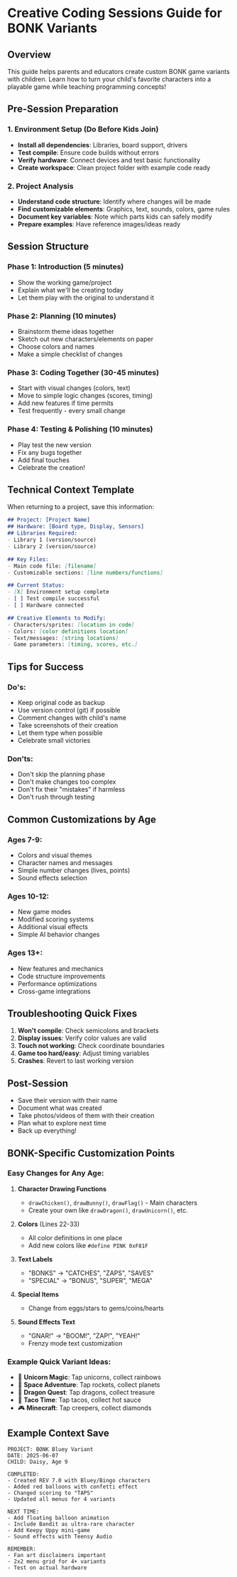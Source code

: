 # Creative Coding Sessions Guide for BONK Variants

## Overview
This guide helps parents and educators create custom BONK game variants with children. Learn how to turn your child's favorite characters into a playable game while teaching programming concepts!

## Pre-Session Preparation

### 1. Environment Setup (Do Before Kids Join)
- **Install all dependencies**: Libraries, board support, drivers
- **Test compile**: Ensure code builds without errors
- **Verify hardware**: Connect devices and test basic functionality
- **Create workspace**: Clean project folder with example code ready

### 2. Project Analysis
- **Understand code structure**: Identify where changes will be made
- **Find customizable elements**: Graphics, text, sounds, colors, game rules
- **Document key variables**: Note which parts kids can safely modify
- **Prepare examples**: Have reference images/ideas ready

## Session Structure

### Phase 1: Introduction (5 minutes)
- Show the working game/project
- Explain what we'll be creating today
- Let them play with the original to understand it

### Phase 2: Planning (10 minutes)
- Brainstorm theme ideas together
- Sketch out new characters/elements on paper
- Choose colors and names
- Make a simple checklist of changes

### Phase 3: Coding Together (30-45 minutes)
- Start with visual changes (colors, text)
- Move to simple logic changes (scores, timing)
- Add new features if time permits
- Test frequently - every small change

### Phase 4: Testing & Polishing (10 minutes)
- Play test the new version
- Fix any bugs together
- Add final touches
- Celebrate the creation!

## Technical Context Template

When returning to a project, save this information:

```markdown
## Project: [Project Name]
## Hardware: [Board type, Display, Sensors]
## Libraries Required:
- Library 1 (version/source)
- Library 2 (version/source)

## Key Files:
- Main code file: [filename]
- Customizable sections: [line numbers/functions]

## Current Status:
- [X] Environment setup complete
- [ ] Test compile successful
- [ ] Hardware connected

## Creative Elements to Modify:
- Characters/sprites: [location in code]
- Colors: [color definitions location]
- Text/messages: [string locations]
- Game parameters: [timing, scores, etc.]
```

## Tips for Success

### Do's:
- Keep original code as backup
- Use version control (git) if possible
- Comment changes with child's name
- Take screenshots of their creation
- Let them type when possible
- Celebrate small victories

### Don'ts:
- Don't skip the planning phase
- Don't make changes too complex
- Don't fix their "mistakes" if harmless
- Don't rush through testing

## Common Customizations by Age

### Ages 7-9:
- Colors and visual themes
- Character names and messages
- Simple number changes (lives, points)
- Sound effects selection

### Ages 10-12:
- New game modes
- Modified scoring systems
- Additional visual effects
- Simple AI behavior changes

### Ages 13+:
- New features and mechanics
- Code structure improvements
- Performance optimizations
- Cross-game integrations

## Troubleshooting Quick Fixes

1. **Won't compile**: Check semicolons and brackets
2. **Display issues**: Verify color values are valid
3. **Touch not working**: Check coordinate boundaries
4. **Game too hard/easy**: Adjust timing variables
5. **Crashes**: Revert to last working version

## Post-Session

- Save their version with their name
- Document what was created
- Take photos/videos of them with their creation
- Plan what to explore next time
- Back up everything!

## BONK-Specific Customization Points

### Easy Changes for Any Age:
1. **Character Drawing Functions**
   - `drawChicken()`, `drawBunny()`, `drawFlag()` - Main characters
   - Create your own like `drawDragon()`, `drawUnicorn()`, etc.

2. **Colors** (Lines 22-33)
   - All color definitions in one place
   - Add new colors like `#define PINK 0xF81F`

3. **Text Labels**
   - "BONKS" → "CATCHES", "ZAPS", "SAVES"
   - "SPECIAL" → "BONUS", "SUPER", "MEGA"

4. **Special Items**
   - Change from eggs/stars to gems/coins/hearts

5. **Sound Effects Text**
   - "GNAR!" → "BOOM!", "ZAP!", "YEAH!"
   - Frenzy mode text customization

### Example Quick Variant Ideas:
- 🦄 **Unicorn Magic**: Tap unicorns, collect rainbows
- 🚀 **Space Adventure**: Tap rockets, collect planets  
- 🐉 **Dragon Quest**: Tap dragons, collect treasure
- 🌮 **Taco Time**: Tap tacos, collect hot sauce
- 🎮 **Minecraft**: Tap creepers, collect diamonds

## Example Context Save

```
PROJECT: BONK Bluey Variant
DATE: 2025-06-07
CHILD: Daisy, Age 9

COMPLETED:
- Created REV 7.0 with Bluey/Bingo characters
- Added red balloons with confetti effect
- Changed scoring to "TAPS"
- Updated all menus for 4 variants

NEXT TIME:
- Add floating balloon animation
- Include Bandit as ultra-rare character
- Add Keepy Uppy mini-game
- Sound effects with Teensy Audio

REMEMBER:
- Fan art disclaimers important
- 2x2 menu grid for 4+ variants
- Test on actual hardware
```